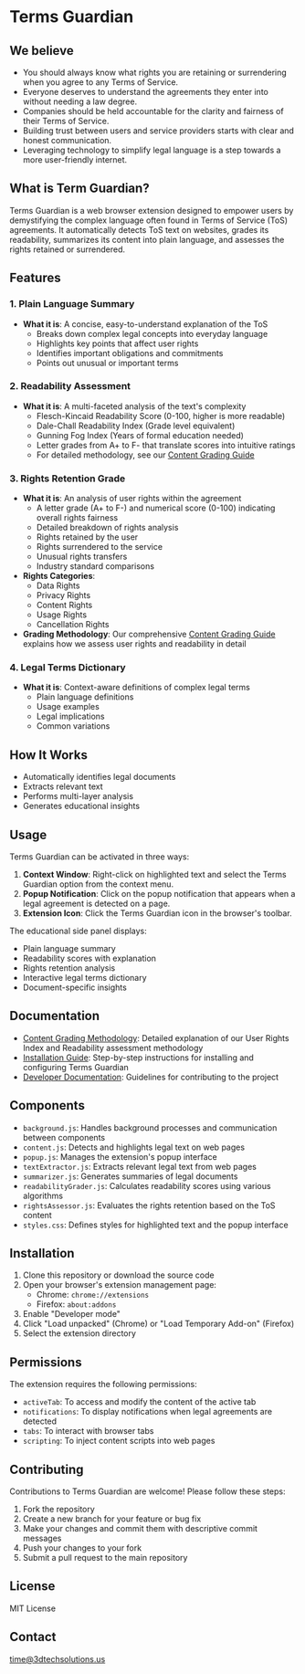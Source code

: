 # Terms Guardian

## We believe

- You should always know what rights you are retaining or surrendering when you agree to any Terms of Service.
- Everyone deserves to understand the agreements they enter into without needing a law degree.
- Companies should be held accountable for the clarity and fairness of their Terms of Service.
- Building trust between users and service providers starts with clear and honest communication.
- Leveraging technology to simplify legal language is a step towards a more user-friendly internet.

## What is Term Guardian?

Terms Guardian is a web browser extension designed to empower users by demystifying the complex language often found in Terms of Service (ToS) agreements. It automatically detects ToS text on websites, grades its readability, summarizes its content into plain language, and assesses the rights retained or surrendered.

## Features

### 1. Plain Language Summary
- **What it is**: A concise, easy-to-understand explanation of the ToS
  - Breaks down complex legal concepts into everyday language
  - Highlights key points that affect user rights
  - Identifies important obligations and commitments
  - Points out unusual or important terms

### 2. Readability Assessment
- **What it is**: A multi-faceted analysis of the text's complexity
  - Flesch-Kincaid Readability Score (0-100, higher is more readable)
  - Dale-Chall Readability Index (Grade level equivalent)
  - Gunning Fog Index (Years of formal education needed)
  - Letter grades from A+ to F- that translate scores into intuitive ratings
  - For detailed methodology, see our [Content Grading Guide](docs/contentGrading.md)

### 3. Rights Retention Grade
- **What it is**: An analysis of user rights within the agreement
  - A letter grade (A+ to F-) and numerical score (0-100) indicating overall rights fairness
  - Detailed breakdown of rights analysis
  - Rights retained by the user
  - Rights surrendered to the service
  - Unusual rights transfers
  - Industry standard comparisons
- **Rights Categories**:
  - Data Rights
  - Privacy Rights
  - Content Rights
  - Usage Rights
  - Cancellation Rights
- **Grading Methodology**: Our comprehensive [Content Grading Guide](docs/contentGrading.md) explains how we assess user rights and readability in detail

### 4. Legal Terms Dictionary
- **What it is**: Context-aware definitions of complex legal terms
  - Plain language definitions
  - Usage examples
  - Legal implications
  - Common variations

## How It Works

- Automatically identifies legal documents
- Extracts relevant text
- Performs multi-layer analysis
- Generates educational insights

## Usage

Terms Guardian can be activated in three ways:

1. **Context Window**: Right-click on highlighted text and select the Terms Guardian option from the context menu.
2. **Popup Notification**: Click on the popup notification that appears when a legal agreement is detected on a page.
3. **Extension Icon**: Click the Terms Guardian icon in the browser's toolbar.

The educational side panel displays:
- Plain language summary
- Readability scores with explanation
- Rights retention analysis
- Interactive legal terms dictionary
- Document-specific insights

## Documentation

- [Content Grading Methodology](docs/contentGrading.md): Detailed explanation of our User Rights Index and Readability assessment methodology
- [Installation Guide](docs/installation.md): Step-by-step instructions for installing and configuring Terms Guardian
- [Developer Documentation](docs/development.md): Guidelines for contributing to the project

## Components

- `background.js`: Handles background processes and communication between components
- `content.js`: Detects and highlights legal text on web pages
- `popup.js`: Manages the extension's popup interface
- `textExtractor.js`: Extracts relevant legal text from web pages
- `summarizer.js`: Generates summaries of legal documents
- `readabilityGrader.js`: Calculates readability scores using various algorithms
- `rightsAssessor.js`: Evaluates the rights retention based on the ToS content
- `styles.css`: Defines styles for highlighted text and the popup interface

## Installation

1. Clone this repository or download the source code
2. Open your browser's extension management page:
   - Chrome: `chrome://extensions`
   - Firefox: `about:addons`
3. Enable "Developer mode"
4. Click "Load unpacked" (Chrome) or "Load Temporary Add-on" (Firefox)
5. Select the extension directory

## Permissions

The extension requires the following permissions:

- `activeTab`: To access and modify the content of the active tab
- `notifications`: To display notifications when legal agreements are detected
- `tabs`: To interact with browser tabs
- `scripting`: To inject content scripts into web pages

## Contributing

Contributions to Terms Guardian are welcome! Please follow these steps:

1. Fork the repository
2. Create a new branch for your feature or bug fix
3. Make your changes and commit them with descriptive commit messages
4. Push your changes to your fork
5. Submit a pull request to the main repository

## License

MIT License

## Contact

time@3dtechsolutions.us

